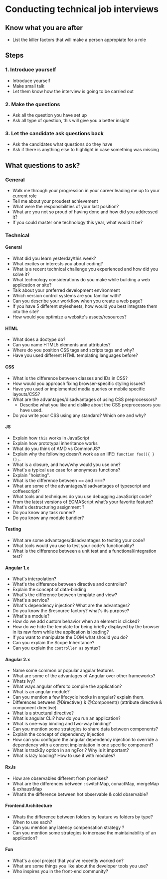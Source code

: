 # Conducting technical job interviews
## Know what you are after
- List the killer factors that will make a person appropiate for a role

## Steps
### 1. Introduce yourself
- Introduce yourself
- Make small talk
- Let them know how the interview is going to be carried out

### 2. Make the questions
- Ask all the question you have set up
- Ask all type of question, this will give you a better insight

### 3. Let the candidate ask questions back
- Ask the candidates what questions do they have
- Ask if there is anything else to highlight in case something was missing

## What questions to ask?
### General
- Walk me through your progression in your career leading me up to your current role
- Tell me about your proudest achievement
- What were the responsibilities of your last position?
- What are you not so proud of having done and how did you addressed it?
- If you could master one technology this year, what would it be?

### Technical
#### General
- What did you learn yesterday/this week?
- What excites or interests you about coding?
- What is a recent technical challenge you experienced and how did you solve it?
- What technology considerations do you make while building a web application or site?
- Talk about your preferred development environment
- Which version control systems are you familiar with?
- Can you describe your workflow when you create a web page?
- If you have 5 different stylesheets, how would you best integrate them into the site?
- How would you optimize a website's assets/resources?

#### HTML
- What does a doctype do?
- Can you name HTML5 elements and attributes?
- Where do you position CSS tags and scripts tags and why?
- Have you used different HTML templating languages before?

#### CSS
- What is the difference between classes and IDs in CSS?
- How would you approach fixing browser-specific styling issues?
- Have you used or implemented media queries or mobile specific layouts/CSS?
- What are the advantages/disadvantages of using CSS preprocessors?
    - Describe what you like and dislike about the CSS preprocessors you have used.
- Do you write your CSS using any standard? Which one and why?

#### JS
- Explain how ```this``` works in JavaScript
- Explain how prototypal inheritance works
- What do you think of AMD vs CommonJS?
- Explain why the following doesn't work as an IIFE: ```function foo(){ }();```.
- What is a closure, and how/why would you use one?
- What's a typical use case for anonymous functions?
- Explain "hoisting".
- What is the difference between == and ===?
- What are some of the advantages/disadvantages of typescript and coffeescript?
- What tools and techniques do you use debugging JavaScript code?
- From the latest versions of ECMAScript what’s your favorite feature?
- What's destructuring assignment ?
- Do you know any task runner?
- Do you know any module bundler?

#### Testing
- What are some advantages/disadvantages to testing your code?
- What tools would you use to test your code's functionality?
- What is the difference between a unit test and a functional/integration test?

#### Angular 1.x
- What's interpolation?
- What's the difference between directive and controller?
- Explain the concept of data-binding
- What's the difference between template and view?
- What's a service?
- What's dependency injection? What are the advantages?
- Do you know the $resource factory? what's its purpose?
- What's a module?
- How do we add custom behavior when an element is clicked?
- How do we hide the template for being briefly displayed by the browser in its raw form while the application is loading?
- If you want to manipulate the DOM what should you do?
- Can you explain the Scope Inheritance?
- Can you explain the ```controller as``` syntax?

#### Angular 2.x
- Name some common or popular angular features
- What are some of the advantages of Angular over other frameworks?
- Whats Ivy?
- What ways angular offers to compile the application?
- What is an angular module?
- Can you mention a few lifecycle hooks in angular? explain them.
- Differences between @Directive() & @Component() (attribute directive & component directive).
- What is a structural directive?
- What is angular CLI? how do you run an application?
- What is one-way binding and two-way binding?
- Can you mention some strategies to share data between components?
- Explain the concept of dependency injection
- How can you configure the angular dependency injection to override a dependency with a concret implentation in one specific component?
- What is trackBy option in an ngFor ? Why is it important?
- What is lazy loading? How to use it with modules?

#### RxJs
- How are observables different from promises?
- What are the differences between : switchMap, conactMap, mergeMap & exhaustMap
- What’s the difference between hot observable & cold observable?

#### Frontend Architecture
- Whats the difference between folders by feature vs folders by type? When to use each?
- Can you mention any latency compensation strategy ?
- Can you mention some strategies to increase the maintainability of an application?

#### Fun
- What's a cool project that you've recently worked on?
- What are some things you like about the developer tools you use?
- Who inspires you in the front-end community?
